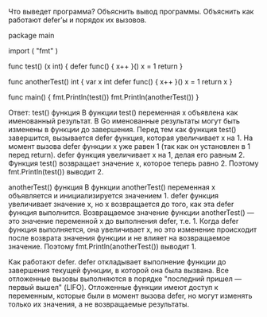Что выведет программа? Объяснить вывод программы. Объяснить как работают defer’ы и порядок их вызовов.


package main
 
import (
    "fmt"
)
 
func test() (x int) {
    defer func() {
        x++
    }()
    x = 1
    return
}
 
 
func anotherTest() int {
    var x int
    defer func() {
        x++
    }()
    x = 1
    return x
}
 
 
func main() {
    fmt.Println(test())
    fmt.Println(anotherTest())
}

Ответ: test() функция
В функции test() переменная x объявлена как именованный результат. В Go именованные результаты могут быть изменены в функции до завершения.
Перед тем как функция test() завершится, вызывается defer функция, которая увеличивает x на 1. На момент вызова defer функции x уже равен 1 (так как он установлен в 1 перед return).
defer функция увеличивает x на 1, делая его равным 2. Функция test() возвращает значение x, которое теперь равно 2.
Поэтому fmt.Println(test()) выводит 2.

anotherTest() функция
В функции anotherTest() переменная x объявляется и инициализируется значением 1. defer функция увеличивает значение x, но x возвращается до того, как эта defer функция выполнится.
Возвращаемое значение функции anotherTest() — это значение переменной x до выполнения defer, т.е. 1.
Когда defer функция выполняется, она увеличивает x, но это изменение происходит после возврата значения функции и не влияет на возвращаемое значение.
Поэтому fmt.Println(anotherTest()) выводит 1.

Как работают defer.
defer откладывает выполнение функции до завершения текущей функции, в которой она была вызвана. Все отложенные вызовы выполняются в порядке "последний пришел — первый вышел" (LIFO).
Отложенные функции имеют доступ к переменным, которые были в момент вызова defer, но могут изменять только их значения, а не возвращаемые результаты.